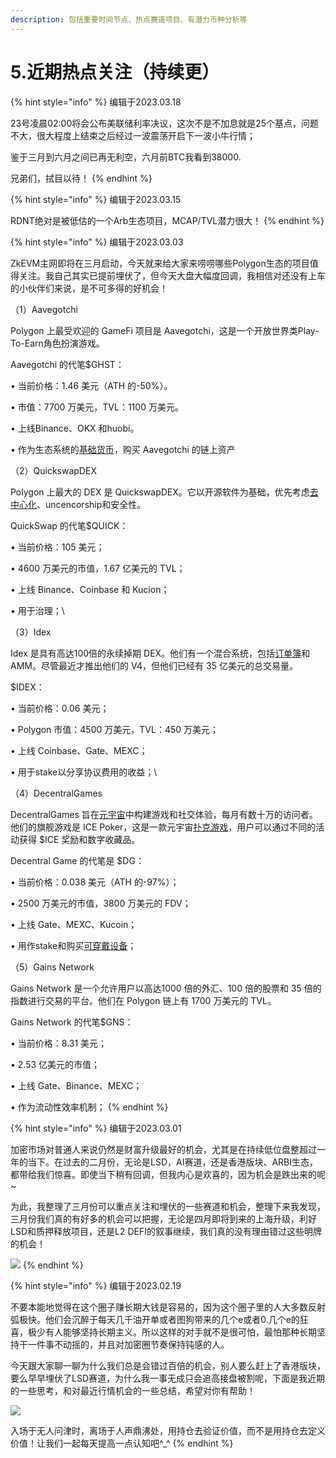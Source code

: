 ```yaml
---
description: 包括重要时间节点、热点赛道项目、有潜力币种分析等
---
```


# 5.近期热点关注（持续更）



{% hint style="info" %}
编辑于2023.03.18

23号凌晨02:00将会公布美联储利率决议，这次不是不加息就是25个基点，问题不大，很大程度上结束之后经过一波震荡开启下一波小牛行情；

鉴于三月到六月之间已再无利空，六月前BTC我看到38000.

兄弟们，拭目以待！
{% endhint %}



{% hint style="info" %}
编辑于2023.03.15

RDNT绝对是被低估的一个Arb生态项目，MCAP/TVL潜力很大！
{% endhint %}



{% hint style="info" %}
编辑于2023.03.03

ZkEVM主网即将在三月启动，今天就来给大家来唠唠哪些Polygon生态的项目值得关注。我自己其实已提前埋伏了，但今天大盘大幅度回调，我相信对还没有上车的小伙伴们来说，是不可多得的好机会！



（1）Aavegotchi

Polygon 上最受欢迎的 GameFi 项目是 Aavegotchi，这是一个开放世界类Play-To-Earn角色扮演游戏。

Aavegotchi 的代笔$GHST：

• 当前价格：1.46 美元（ATH 的-50%）。

• 市值：7700 万美元，TVL：1100 万美元。

• 上线Binance、OKX 和huobi。

• 作为生态系统的[基础货币](https://www.zhihu.com/search?q=%E5%9F%BA%E7%A1%80%E8%B4%A7%E5%B8%81\&search\_source=Entity\&hybrid\_search\_source=Entity\&hybrid\_search\_extra=%7B%22sourceType%22%3A%22answer%22%2C%22sourceId%22%3A2919814083%7D)，购买 Aavegotchi 的链上资产



（2）QuickswapDEX

Polygon 上最大的 DEX 是 QuickswapDEX。它以开源软件为基础，优先考虑[去中心化](https://www.zhihu.com/search?q=%E5%8E%BB%E4%B8%AD%E5%BF%83%E5%8C%96\&search\_source=Entity\&hybrid\_search\_source=Entity\&hybrid\_search\_extra=%7B%22sourceType%22%3A%22answer%22%2C%22sourceId%22%3A2919814083%7D)、uncencorship和安全性。

QuickSwap 的代笔$QUICK：

• 当前价格：105 美元；

• 4600 万美元的市值，1.67 亿美元的 TVL；

• 上线 Binance、Coinbase 和 Kucion；

• 用于治理；\


（3）Idex

Idex 是具有高达100倍的永续掉期 DEX。他们有一个混合系统，包括[订单簿](https://www.zhihu.com/search?q=%E8%AE%A2%E5%8D%95%E7%B0%BF\&search\_source=Entity\&hybrid\_search\_source=Entity\&hybrid\_search\_extra=%7B%22sourceType%22%3A%22answer%22%2C%22sourceId%22%3A2919814083%7D)和 AMM。尽管最近才推出他们的 V4，但他们已经有 35 亿美元的总交易量。

$IDEX：

• 当前价格：0.06 美元；

• Polygon 市值：4500 万美元，TVL：450 万美元；

• 上线 Coinbase、Gate、MEXC；

• 用于stake以分享协议费用的收益；\


（4）DecentralGames

DecentralGames 旨在[元宇宙](https://www.zhihu.com/search?q=%E5%85%83%E5%AE%87%E5%AE%99\&search\_source=Entity\&hybrid\_search\_source=Entity\&hybrid\_search\_extra=%7B%22sourceType%22%3A%22answer%22%2C%22sourceId%22%3A2919814083%7D)中构建游戏和社交体验，每月有数十万的访问者。他们的旗舰游戏是 ICE Poker，这是一款元宇宙[扑克游戏](https://www.zhihu.com/search?q=%E6%89%91%E5%85%8B%E6%B8%B8%E6%88%8F\&search\_source=Entity\&hybrid\_search\_source=Entity\&hybrid\_search\_extra=%7B%22sourceType%22%3A%22answer%22%2C%22sourceId%22%3A2919814083%7D)，用户可以通过不同的活动获得 $ICE 奖励和数字收藏品。

Decentral Game 的代笔是 $DG：

• 当前价格：0.038 美元（ATH 的-97%）；

• 2500 万美元的市值，3800 万美元的 FDV；

• 上线 Gate、MEXC、Kucoin；

• 用作stake和购买[可穿戴设备](https://www.zhihu.com/search?q=%E5%8F%AF%E7%A9%BF%E6%88%B4%E8%AE%BE%E5%A4%87\&search\_source=Entity\&hybrid\_search\_source=Entity\&hybrid\_search\_extra=%7B%22sourceType%22%3A%22answer%22%2C%22sourceId%22%3A2919814083%7D)；



（5）Gains Network

Gains Network 是一个允许用户以高达1000 倍的外汇、100 倍的股票和 35 倍的指数进行交易的平台。他们在 Polygon 链上有 1700 万美元的 TVL。

Gains Network 的代笔$GNS：

• 当前价格：8.31 美元；

• 2.53 亿美元的市值；

• 上线 Gate、Binance、MEXC；

• 作为流动性效率机制；
{% endhint %}



{% hint style="info" %}
编辑于2023.03.01

加密市场对普通人来说仍然是财富升级最好的机会，尤其是在持续低位盘整超过一年的当下。在过去的二月份，无论是LSD，AI赛道，还是香港版块、ARBI生态，都带给我们惊喜。即使当下稍有回调，但我内心是欢喜的，因为机会是跌出来的呢\~

为此，我整理了三月份可以重点关注和埋伏的一些赛道和机会，整理下来我发现，三月份我们真的有好多的机会可以把握，无论是四月即将到来的上海升级，利好LSD和质押释放项目，还是L2 DEFI的叙事继续，我们真的没有理由错过这些明牌的机会！

![](<../.gitbook/assets/image (21) (1).png>)
{% endhint %}



{% hint style="info" %}
编辑于2023.02.19

不要本能地觉得在这个圈子赚长期大钱是容易的，因为这个圈子里的人大多数反射弧极快。他们会沉醉于每天几千油开单或者图狗带来的几个e或者0.几个e的狂喜，极少有人能够坚持长期主义。所以这样的对手就不是很可怕，最怕那种长期坚持干一件事不动摇的，并且对加密圈节奏保持钝感的人。

今天跟大家聊一聊为什么我们总是会错过百倍的机会，别人要么赶上了香港版块，要么早早埋伏了LSD赛道，为什么我一事无成只会追高接盘被割呢，下面是我近期的一些思考，和对最近行情机会的一些总结，希望对你有帮助！

![](<../.gitbook/assets/image (27).png>)

入场于无人问津时，离场于人声鼎沸处，用持仓去验证价值，而不是用持仓去定义价值！让我们一起每天提高一点认知吧^\_^
{% endhint %}

